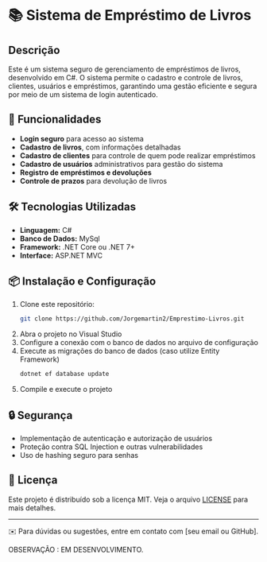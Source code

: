 # 📚 Sistema de Empréstimo de Livros

## Descrição

Este é um sistema seguro de gerenciamento de empréstimos de livros, desenvolvido em C#. O sistema permite o cadastro e controle de livros, clientes, usuários e empréstimos, garantindo uma gestão eficiente e segura por meio de um sistema de login autenticado.

## 🚀 Funcionalidades

- **Login seguro** para acesso ao sistema
- **Cadastro de livros**, com informações detalhadas
- **Cadastro de clientes** para controle de quem pode realizar empréstimos
- **Cadastro de usuários** administrativos para gestão do sistema
- **Registro de empréstimos e devoluções**
- **Controle de prazos** para devolução de livros

## 🛠️ Tecnologias Utilizadas

- **Linguagem:** C#
- **Banco de Dados:** MySql
- **Framework:** .NET Core ou .NET 7+
- **Interface:** ASP.NET MVC

## 📦 Instalação e Configuração

1. Clone este repositório:
   ```sh
   git clone https://github.com/Jorgemartin2/Emprestimo-Livros.git
   ```
2. Abra o projeto no Visual Studio
3. Configure a conexão com o banco de dados no arquivo de configuração
4. Execute as migrações do banco de dados (caso utilize Entity Framework)
   ```sh
   dotnet ef database update
   ```
5. Compile e execute o projeto

## 🔒 Segurança

- Implementação de autenticação e autorização de usuários
- Proteção contra SQL Injection e outras vulnerabilidades
- Uso de hashing seguro para senhas

## 📜 Licença

Este projeto é distribuído sob a licença MIT. Veja o arquivo [LICENSE](LICENSE) para mais detalhes.

---

✉️ Para dúvidas ou sugestões, entre em contato com [seu email ou GitHub].

OBSERVAÇÃO : EM DESENVOLVIMENTO.

